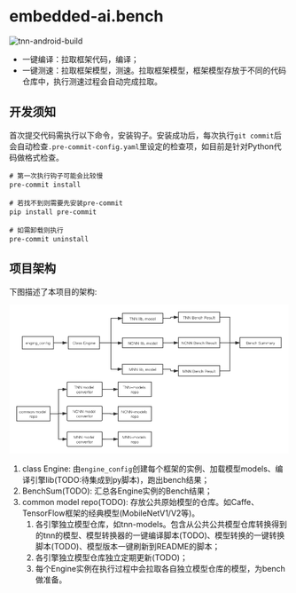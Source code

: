 # embedded-ai.bench

![tnn-android-build](https://github.com/AI-performance/embedded-ai.bench/workflows/tnn-android-build/badge.svg)

- 一键编译：拉取框架代码，编译；
- 一键测速：拉取框架模型，测速。拉取框架模型，框架模型存放于不同的代码仓库中，执行测速过程会自动完成拉取。

## 开发须知

首次提交代码需执行以下命令，安装钩子。安装成功后，每次执行`git commit`后会自动检查`.pre-commit-config.yaml`里设定的检查项，如目前是针对Python代码做格式检查。

```shell
# 第一次执行钩子可能会比较慢
pre-commit install

# 若找不到则需要先安装pre-commit
pip install pre-commit

# 如需卸载则执行
pre-commit uninstall
```

## 项目架构

下图描述了本项目的架构:

![embedded-ai.bench architecture](./docs/bench-architecture.png "embedded-ai.bench architecture")

1. class Engine: 由`engine_config`创建每个框架的实例、加载模型models、编译引擎lib(TODO:待集成到py脚本)，跑出bench结果；
2. BenchSum(TODO): 汇总各Engine实例的Bench结果；
3. common model repo(TODO): 存放公共原始模型的仓库。如Caffe、TensorFlow框架的经典模型(MobileNetV1/V2等)。
    1. 各引擎独立模型仓库，如tnn-models。包含从公共公共模型仓库转换得到的tnn的模型、模型转换器的一键编译脚本(TODO)、模型转换的一键转换脚本(TODO)、模型版本一键刷新到README的脚本；
    2. 各引擎独立模型仓库独立定期更新(TODO)；
    3. 每个Engine实例在执行过程中会拉取各自独立模型仓库的模型，为bench做准备。
